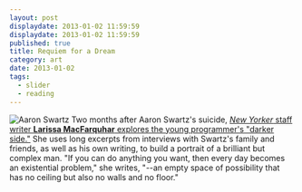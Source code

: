 ```yaml
---
layout: post
displaydate: 2013-01-02 11:59:59
displaydate: 2013-01-02 11:59:59
published: true
title: Requiem for a Dream
category: art
date: 2013-01-02
tags: 
  - slider
  - reading
---
```


![Aaron Swartz](http://upload.wikimedia.org/wikipedia/commons/0/06/Aaron_Swartz_profile.jpg)
Two months after Aaron Swartz's suicide, <a href="http://www.newyorker.com/reporting/2013/03/11/130311fa_fact_macfarquhar?currentPage=all" target="_blank">_New Yorker_ staff writer **Larissa MacFarquhar** explores the young programmer's "darker side."</a> She uses long excerpts from interviews with Swartz's family and friends, as well as his own writing, to build a portrait of a brilliant but complex man. "If you can do anything you want, then every day becomes an existential problem," she writes, "--an empty space of possibility that has no ceiling but also no walls and no floor."